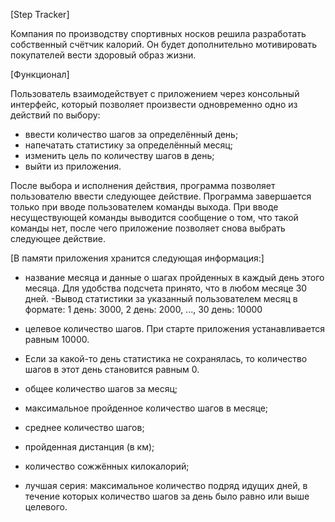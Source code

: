 [Step Tracker]

Компания по производству спортивных носков решила разработать собственный счётчик калорий. Он будет дополнительно мотивировать покупателей вести здоровый образ жизни.

[Функционал]

Пользователь взаимодействует с приложением через консольный интерфейс, который позволяет произвести одновременно одно из действий по выбору:

- ввести количество шагов за определённый день;
- напечатать статистику за определённый месяц;
- изменить цель по количеству шагов в день;
- выйти из приложения.

После выбора и исполнения действия, программа позволяет пользователю ввести следующее действие. Программа завершается только при вводе пользователем команды выхода. При вводе несуществующей команды выводится сообщение о том, что такой команды нет, после чего приложение позволяет снова выбрать следующее действие.

[В памяти приложения хранится следующая информация:]

- название месяца и данные о шагах пройденных в каждый день этого месяца. Для удобства подсчета принято, что в любом месяце 30 дней.
-Вывод статистики за указанный пользователем месяц в формате:
          1 день: 3000, 2 день: 2000, ..., 30 день: 10000

- целевое количество шагов. При старте приложения устанавливается равным 10000.
- Если за какой-то день статистика не сохранялась, то количество шагов в этот день становится равным 0.
- общее количество шагов за месяц;
- максимальное пройденное количество шагов в месяце;
- среднее количество шагов;
- пройденная дистанция (в км);
- количество сожжённых килокалорий;
- лучшая серия: максимальное количество подряд идущих дней, в течение которых количество шагов за день было равно или выше целевого.
